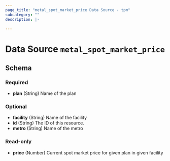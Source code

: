 ```yaml
---
page_title: "metal_spot_market_price Data Source - tpm"
subcategory: ""
description: |-
  
---
```


# Data Source `metal_spot_market_price`





## Schema

### Required

- **plan** (String) Name of the plan

### Optional

- **facility** (String) Name of the facility
- **id** (String) The ID of this resource.
- **metro** (String) Name of the metro

### Read-only

- **price** (Number) Current spot market price for given plan in given facility


